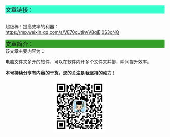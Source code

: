 <div style="background-color:#33ffcc;font-size:18px">文章链接：</div>

<br/>超级棒！提高效率的利器：<a href="https://mp.weixin.qq.com/s/VE70cUtliwVBqjEj0S3oNQ" target="_blank" >https://mp.weixin.qq.com/s/VE70cUtliwVBqjEj0S3oNQ</a>



<div style="background-color:RGB(52,160,40);font-size:18px">文章简介：</div>
该文章主要内容为：

电脑文件夹多开的软件，可以在软件内开多个文件夹并排，瞬间提升效率。

**本号持续分享有内容的干货，您的关注是我坚持的动力！**

<img src="./_assets/clip_image002.jpg" style="width:33%;margin-left:30%" />